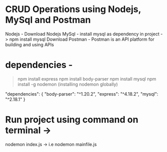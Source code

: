 # CRUD Operations using Nodejs, MySql and Postman

Nodejs - Download Nodejs
MySql - install mysql as dependency in project -> npm install mysql
Download Postman - Postman is an API platform for building and using APIs 

# dependencies -
> npm install express
> npm install body-parser
> npm install mysql
> npm install -g nodemon  (installing nodemon globally)

"dependencies": {
        "body-parser": "^1.20.2",
        "express": "^4.18.2",
        "mysql": "^2.18.1"
}


# Run project using command on terminal ->
nodemon index.js  -> i.e nodemon mainfile.js
